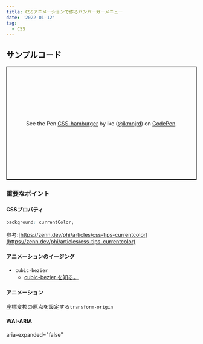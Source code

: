 ```yaml
---
title: CSSアニメーションで作るハンバーガーメニュー
date: '2022-01-12'
tag:
  - CSS
---
```


## サンプルコード

<p class="codepen" data-height="300" data-default-tab="html,result" data-slug-hash="RwLeEOj" data-user="ikmnjrd" style="height: 300px; box-sizing: border-box; display: flex; align-items: center; justify-content: center; border: 2px solid; margin: 1em 0; padding: 1em;">
  <span>See the Pen <a href="https://codepen.io/ikmnjrd/pen/RwLeEOj">
  CSS-hamburger</a> by ike (<a href="https://codepen.io/ikmnjrd">@ikmnjrd</a>)
  on <a href="https://codepen.io">CodePen</a>.</span>
</p>
<script async src="https://cpwebassets.codepen.io/assets/embed/ei.js"></script>



### 重要なポイント

#### CSSプロパティ
```css
background: currentColor;
```
参考:[https://zenn.dev/phi/articles/css-tips-currentcolor](https://zenn.dev/phi/articles/css-tips-currentcolor)

#### アニメーションのイージング
- `cubic-bezier`
  - [cubic-bezier を知る。](https://qiita.com/96usa_koi/items/6f313f1d664806a77313)

#### アニメーション
座標変換の原点を設定する`transform-origin`

#### WAI-ARIA
aria-expanded="false"

